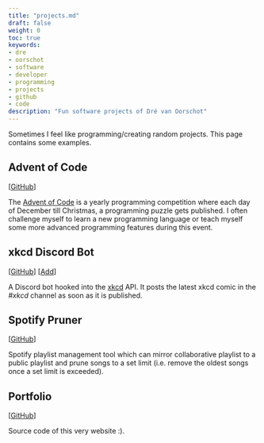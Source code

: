 ```yaml
---
title: "projects.md"
draft: false
weight: 0
toc: true
keywords:
- dre
- oorschot
- software
- developer
- programming
- projects
- github
- code
description: "Fun software projects of Dré van Oorschot"
---
```


Sometimes I feel like programming/creating random projects. This page contains some examples.

## Advent of Code
[[GitHub](https://github.com/Drevanoorschot/AoC)]

The [Advent of Code](https://adventofcode.com/) is a yearly programming competition where each day of December till Christmas, a programming puzzle gets published. I often challenge myself to learn a new programming language or teach myself some more advanced programming features during this event.

## xkcd Discord Bot
[[GitHub](https://github.com/Drevanoorschot/AoC)] [[Add](https://discord.com/api/oauth2/authorize?client_id=839927624327495701&permissions=2064&scope=bot)]

A Discord bot hooked into the [xkcd](https://xkcd.com/) API. It posts the latest xkcd comic in the *#xkcd* channel as soon as it is published.

## Spotify Pruner
[[GitHub](https://github.com/Drevanoorschot/Spotify-Playlist-Pruner)]

Spotify playlist management tool which can mirror collaborative playlist to a public playlist and prune songs to a set limit (i.e. remove the oldest songs once a set limit is exceeded).

## Portfolio
[[GitHub](https://github.com/Drevanoorschot/portfolio)]

Source code of this very website :).
